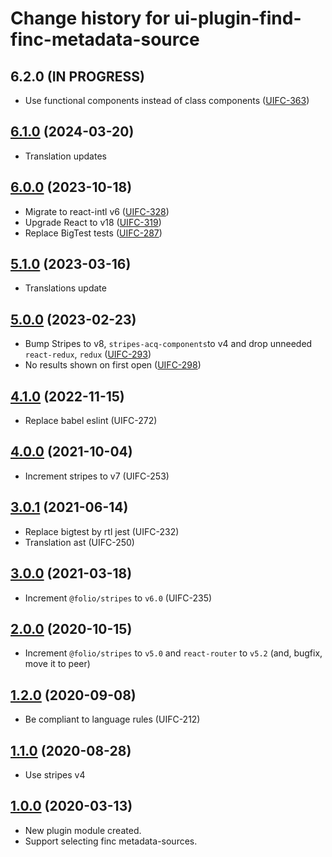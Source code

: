 # Change history for ui-plugin-find-finc-metadata-source

## 6.2.0 (IN PROGRESS)
* Use functional components instead of class components ([UIFC-363](https://folio-org.atlassian.net/browse/UIFC-363))

## [6.1.0](https://github.com/folio-org/ui-plugin-find-finc-metadata-source/tree/v6.1.0) (2024-03-20)
* Translation updates

## [6.0.0](https://github.com/folio-org/ui-plugin-find-finc-metadata-source/tree/v6.0.0) (2023-10-18)
* Migrate to react-intl v6 ([UIFC-328](https://issues.folio.org/browse/UIFC-328))
* Upgrade React to v18 ([UIFC-319](https://issues.folio.org/browse/UIFC-319))
* Replace BigTest tests ([UIFC-287](https://issues.folio.org/browse/UIFC-287))

## [5.1.0](https://github.com/folio-org/ui-plugin-find-finc-metadata-source/tree/v5.1.0) (2023-03-16)
* Translations update

## [5.0.0](https://github.com/folio-org/ui-plugin-find-finc-metadata-source/tree/v5.0.0) (2023-02-23)
* Bump Stripes to v8, `stripes-acq-components`to v4  and drop unneeded `react-redux`, `redux` ([UIFC-293](https://issues.folio.org/browse/UIFC-293))
* No results shown on first open ([UIFC-298](https://issues.folio.org/browse/UIFC-298))

## [4.1.0](https://github.com/folio-org/ui-plugin-find-finc-metadata-source/tree/v4.1.0) (2022-11-15)
* Replace babel eslint (UIFC-272)

## [4.0.0](https://github.com/folio-org/ui-plugin-find-finc-metadata-source/tree/v4.0.0) (2021-10-04)
* Increment stripes to v7 (UIFC-253)

## [3.0.1](https://github.com/folio-org/ui-plugin-find-finc-metadata-source/tree/v3.0.1) (2021-06-14)
* Replace bigtest by rtl jest  (UIFC-232)
* Translation ast (UIFC-250)

## [3.0.0](https://github.com/folio-org/ui-plugin-find-finc-metadata-source/tree/v3.0.0) (2021-03-18)
* Increment `@folio/stripes` to `v6.0` (UIFC-235)

## [2.0.0](https://github.com/folio-org/ui-plugin-find-finc-metadata-source/tree/v2.0.0) (2020-10-15)
* Increment `@folio/stripes` to `v5.0` and `react-router` to `v5.2` (and, bugfix, move it to peer)

## [1.2.0](https://github.com/folio-org/ui-plugin-find-finc-metadata-source/tree/v1.2.0) (2020-09-08)
* Be compliant to language rules (UIFC-212)

## [1.1.0](https://github.com/folio-org/ui-plugin-find-finc-metadata-source/tree/v1.1.0) (2020-08-28)
* Use stripes v4

## [1.0.0](https://github.com/folio-org/ui-plugin-find-finc-metadata-source/tree/v1.0.0) (2020-03-13)
* New plugin module created.
* Support selecting finc metadata-sources.
